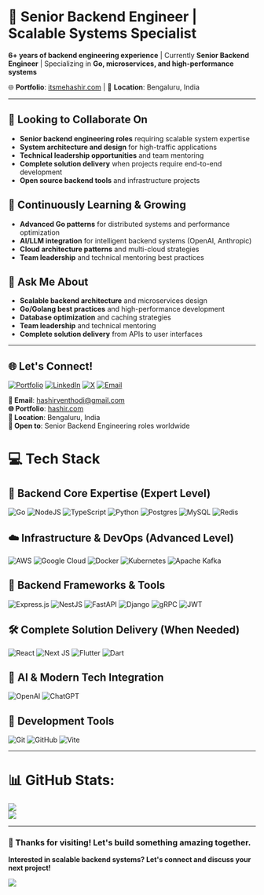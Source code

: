 # 👋 Senior Backend Engineer | Scalable Systems Specialist

**6+ years of backend engineering experience** | Currently **Senior Backend Engineer** | Specializing in **Go, microservices, and high-performance systems**

🌐 **Portfolio**: [itsmehashir.com](https://itsmehashir.com) | 📍 **Location**: Bengaluru, India

---

## 🤝 Looking to Collaborate On
- **Senior backend engineering roles** requiring scalable system expertise
- **System architecture and design** for high-traffic applications
- **Technical leadership opportunities** and team mentoring
- **Complete solution delivery** when projects require end-to-end development
- **Open source backend tools** and infrastructure projects

## 🌱 Continuously Learning & Growing
- **Advanced Go patterns** for distributed systems and performance optimization
- **AI/LLM integration** for intelligent backend systems (OpenAI, Anthropic)
- **Cloud architecture patterns** and multi-cloud strategies
- **Team leadership** and technical mentoring best practices

## 💬 Ask Me About
- **Scalable backend architecture** and microservices design
- **Go/Golang best practices** and high-performance development
- **Database optimization** and caching strategies
- **Team leadership** and technical mentoring
- **Complete solution delivery** from APIs to user interfaces


---

## 🌐 Let's Connect!
[![Portfolio](https://img.shields.io/badge/Portfolio-000000?style=for-the-badge&logo=About.me&logoColor=white)](https://hashir.com) [![LinkedIn](https://img.shields.io/badge/LinkedIn-%230077B5.svg?style=for-the-badge&logo=linkedin&logoColor=white)](https://linkedin.com/in/hashirventhodi) [![X](https://img.shields.io/badge/X-black.svg?style=for-the-badge&logo=X&logoColor=white)](https://x.com/hashirventhodi) [![Email](https://img.shields.io/badge/Email-D14836?style=for-the-badge&logo=gmail&logoColor=white)](mailto:hashirventhodi@gmail.com)

**📧 Email**: hashirventhodi@gmail.com  
**🌐 Portfolio**: [hashir.com](https://itsmehashir.com)  
**📍 Location**: Bengaluru, India  
**💼 Open to**: Senior Backend Engineering roles worldwide 

# 💻 Tech Stack

## 🎯 Backend Core Expertise (Expert Level)
![Go](https://img.shields.io/badge/go-%2300ADD8.svg?style=for-the-badge&logo=go&logoColor=white) ![NodeJS](https://img.shields.io/badge/node.js-6DA55F?style=for-the-badge&logo=node.js&logoColor=white) ![TypeScript](https://img.shields.io/badge/typescript-%23007ACC.svg?style=for-the-badge&logo=typescript&logoColor=white) ![Python](https://img.shields.io/badge/python-3670A0?style=for-the-badge&logo=python&logoColor=ffdd54) ![Postgres](https://img.shields.io/badge/postgres-%23316192.svg?style=for-the-badge&logo=postgresql&logoColor=white) ![MySQL](https://img.shields.io/badge/mysql-4479A1.svg?style=for-the-badge&logo=mysql&logoColor=white) ![Redis](https://img.shields.io/badge/redis-%23DD0031.svg?style=for-the-badge&logo=redis&logoColor=white)

## ☁️ Infrastructure & DevOps (Advanced Level)  
![AWS](https://img.shields.io/badge/AWS-%23FF9900.svg?style=for-the-badge&logo=amazon-aws&logoColor=white) ![Google Cloud](https://img.shields.io/badge/GoogleCloud-%234285F4.svg?style=for-the-badge&logo=google-cloud&logoColor=white) ![Docker](https://img.shields.io/badge/docker-%230db7ed.svg?style=for-the-badge&logo=docker&logoColor=white) ![Kubernetes](https://img.shields.io/badge/kubernetes-%23326ce5.svg?style=for-the-badge&logo=kubernetes&logoColor=white) ![Apache Kafka](https://img.shields.io/badge/Apache%20Kafka-000?style=for-the-badge&logo=apachekafka)

## 🚀 Backend Frameworks & Tools
![Express.js](https://img.shields.io/badge/express.js-%23404d59.svg?style=for-the-badge&logo=express&logoColor=%2361DAFB) ![NestJS](https://img.shields.io/badge/nestjs-%23E0234E.svg?style=for-the-badge&logo=nestjs&logoColor=white) ![FastAPI](https://img.shields.io/badge/FastAPI-005571?style=for-the-badge&logo=fastapi) ![Django](https://img.shields.io/badge/django-%23092E20.svg?style=for-the-badge&logo=django&logoColor=white) ![gRPC](https://img.shields.io/badge/gRPC-4285F4?style=for-the-badge&logo=google&logoColor=white) ![JWT](https://img.shields.io/badge/JWT-black?style=for-the-badge&logo=JSON%20web%20tokens)

## 🛠️ Complete Solution Delivery (When Needed)
![React](https://img.shields.io/badge/react-%2320232a.svg?style=for-the-badge&logo=react&logoColor=%2361DAFB) ![Next JS](https://img.shields.io/badge/Next-black?style=for-the-badge&logo=next.js&logoColor=white) ![Flutter](https://img.shields.io/badge/Flutter-%2302569B.svg?style=for-the-badge&logo=Flutter&logoColor=white) ![Dart](https://img.shields.io/badge/dart-%230175C2.svg?style=for-the-badge&logo=dart&logoColor=white)

## 🤖 AI & Modern Tech Integration  
![OpenAI](https://img.shields.io/badge/OpenAI-412991?style=for-the-badge&logo=openai&logoColor=white) ![ChatGPT](https://img.shields.io/badge/chatGPT-74aa9c?style=for-the-badge&logo=openai&logoColor=white)

## 🔧 Development Tools
![Git](https://img.shields.io/badge/git-%23F05033.svg?style=for-the-badge&logo=git&logoColor=white) ![GitHub](https://img.shields.io/badge/github-%23121011.svg?style=for-the-badge&logo=github&logoColor=white) ![Vite](https://img.shields.io/badge/vite-%23646CFF.svg?style=for-the-badge&logo=vite&logoColor=white)

---

# 📊 GitHub Stats:
![](https://nirzak-streak-stats.vercel.app/?user=hashirventhodi&theme=default&hide_border=false)<br/>
![](https://github-readme-stats.vercel.app/api/top-langs/?username=hashirventhodi&theme=default&hide_border=false&include_all_commits=true&count_private=true&layout=compact)

---

### 🌟 Thanks for visiting! Let's build something amazing together.

**Interested in scalable backend systems? Let's connect and discuss your next project!**

[![](https://visitcount.itsvg.in/api?id=hashirventhodi&icon=0&color=0)](https://visitcount.itsvg.in)

